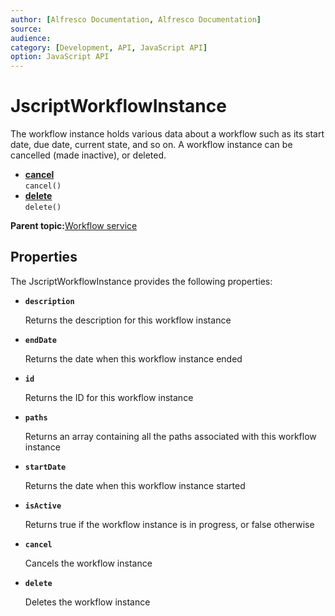 ```yaml
---
author: [Alfresco Documentation, Alfresco Documentation]
source: 
audience: 
category: [Development, API, JavaScript API]
option: JavaScript API
---
```


# JscriptWorkflowInstance

The workflow instance holds various data about a workflow such as its start date, due date, current state, and so on. A workflow instance can be cancelled \(made inactive\), or deleted.

-   **[cancel](../references/API-JS-cancel.md)**  
`cancel()`
-   **[delete](../references/API-JS-delete.md)**  
`delete()`

**Parent topic:**[Workflow service](../references/API-JS-WorkflowService.md)

## Properties

The JscriptWorkflowInstance provides the following properties:

-   **`description`**

    Returns the description for this workflow instance


-   **`endDate`**

    Returns the date when this workflow instance ended


-   **`id`**

    Returns the ID for this workflow instance


-   **`paths`**

    Returns an array containing all the paths associated with this workflow instance


-   **`startDate`**

    Returns the date when this workflow instance started


-   **`isActive`**

    Returns true if the workflow instance is in progress, or false otherwise


-   **`cancel`**

    Cancels the workflow instance


-   **`delete`**

    Deletes the workflow instance


